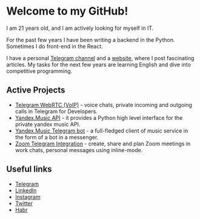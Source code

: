 # Welcome to my GitHub!

I am 21 years old, and I am actively looking for myself in IT. 

For the past few years I have been writing a backend in the Python. 
Sometimes I do front-end in the React.

I have a personal [Telegram channel](https://t.me/MarshalC) and a [website](https://marshal.by), 
where I post fascinating articles. My tasks for the next few years are 
learning English and dive into competitive programming.

## Active Projects

- [Telegram WebRTC (VoIP)](https://github.com/MarshalX/tgcalls) - voice chats, private incoming and outgoing calls in Telegram for Developers.
- [Yandex.Music API](https://github.com/MarshalX/yandex-music-api) - it provides a Python high level interface for the private yandex music API.
- [Yandex.Music Telegram bot](https://t.me/music_yandex_bot) - a full-fledged client of music service in the form of a bot in a messenger.
- [Zoom Telegram Integration](https://t.me/zoombot) - create, share and plan Zoom meetings in work chats, personal messages using inline-mode.

## Useful links

- [Telegram](https://t.me/MarshalX)
- [LinkedIn](https://www.linkedin.com/in/marshalx/)
- [Instagram](https://www.instagram.com/ilya.marshal/)
- [Twitter](https://twitter.com/Ilya_Marshal)
- [Habr](https://habr.com/ru/users/marshalx/)
